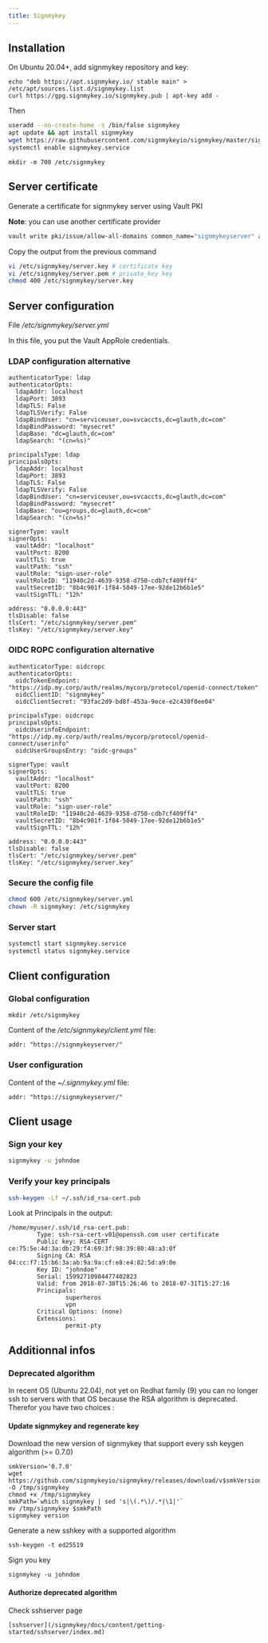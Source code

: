 ```yaml
---
title: Signmykey
---
```


## Installation

On Ubuntu 20.04+, add signmykey repository and key:
```
echo "deb https://apt.signmykey.io/ stable main" > /etc/apt/sources.list.d/signmykey.list
curl https://gpg.signmykey.io/signmykey.pub | apt-key add -
```

Then

```sh
useradd --no-create-home -s /bin/false signmykey
apt update && apt install signmykey
wget https://raw.githubusercontent.com/signmykeyio/signmykey/master/signmykey.service -O /etc/systemd/system/signmykey.service
systemctl enable signmykey.service
``` 

```
mkdir -m 700 /etc/signmykey
```

## Server certificate

Generate a certificate for signmykey server using Vault PKI

**Note**: you can use another certificate provider

```sh
vault write pki/issue/allow-all-domains common_name="signmykeyserver" alt_names="localhost" ip_sans="127.0.0.1"
```

Copy the output from the previous command
```sh
vi /etc/signmykey/server.key # certificate key
vi /etc/signmykey/server.pem # private_key key
chmod 400 /etc/signmykey/server.key
```

## Server configuration

File */etc/signmykey/server.yml*

In this file, you put the Vault AppRole credentials.

### LDAP configuration alternative

```
authenticatorType: ldap
authenticatorOpts:
  ldapAddr: localhost
  ldapPort: 3893
  ldapTLS: False
  ldapTLSVerify: False
  ldapBindUser: "cn=serviceuser,ou=svcaccts,dc=glauth,dc=com"
  ldapBindPassword: "mysecret"
  ldapBase: "dc=glauth,dc=com"
  ldapSearch: "(cn=%s)"

principalsType: ldap
principalsOpts:
  ldapAddr: localhost
  ldapPort: 3893
  ldapTLS: False
  ldapTLSVerify: False
  ldapBindUser: "cn=serviceuser,ou=svcaccts,dc=glauth,dc=com"
  ldapBindPassword: "mysecret"
  ldapBase: "ou=groups,dc=glauth,dc=com"
  ldapSearch: "(cn=%s)"

signerType: vault
signerOpts:
  vaultAddr: "localhost"
  vaultPort: 8200
  vaultTLS: true
  vaultPath: "ssh"
  vaultRole: "sign-user-role"
  vaultRoleID: "11940c2d-4639-9358-d750-cdb7cf409ff4"
  vaultSecretID: "8b4c901f-1f84-5049-17ee-92de12b6b1e5"
  vaultSignTTL: "12h"

address: "0.0.0.0:443"
tlsDisable: false
tlsCert: "/etc/signmykey/server.pem" 
tlsKey: "/etc/signmykey/server.key"
```

### OIDC ROPC configuration alternative
```
authenticatorType: oidcropc
authenticatorOpts:
  oidcTokenEndpoint: "https://idp.my.corp/auth/realms/mycorp/protocol/openid-connect/token"
  oidcClientID: "signmykey"
  oidcClientSecret: "93fac2d9-bd8f-453a-9ece-e2c430f0ee04"

principalsType: oidcropc
principalsOpts:
  oidcUserinfoEndpoint: "https://idp.my.corp/auth/realms/mycorp/protocol/openid-connect/userinfo"
  oidcUserGroupsEntry: "oidc-groups"

signerType: vault
signerOpts:
  vaultAddr: "localhost"
  vaultPort: 8200
  vaultTLS: true
  vaultPath: "ssh"
  vaultRole: "sign-user-role"
  vaultRoleID: "11940c2d-4639-9358-d750-cdb7cf409ff4"
  vaultSecretID: "8b4c901f-1f84-5049-17ee-92de12b6b1e5"
  vaultSignTTL: "12h"

address: "0.0.0.0:443"
tlsDisable: false
tlsCert: "/etc/signmykey/server.pem" 
tlsKey: "/etc/signmykey/server.key"
```

### Secure the config file

```sh
chmod 600 /etc/signmykey/server.yml
chown -R signmykey: /etc/signmykey
```

### Server start

```sh
systemctl start signmykey.service
systemctl status signmykey.service
``` 

## Client configuration

### Global configuration

```
mkdir /etc/signmykey
```

Content of the */etc/signmykey/client.yml* file:

```
addr: "https://signmykeyserver/"
```

### User configuration

Content of the *~/.signmykey.yml* file:

```
addr: "https://signmykeyserver/"
```

## Client usage

### Sign your key

```sh
signmykey -u johndoe
```

### Verify your key principals

```sh
ssh-keygen -Lf ~/.ssh/id_rsa-cert.pub
```

Look at Principals in the output:
```
/home/myuser/.ssh/id_rsa-cert.pub:
        Type: ssh-rsa-cert-v01@openssh.com user certificate
        Public key: RSA-CERT ce:75:5e:4d:3a:db:29:f4:69:3f:98:39:80:48:a3:0f
        Signing CA: RSA 04:cc:f7:15:b6:3a:ab:9a:9a:cf:e8:e4:82:5d:a9:0e
        Key ID: "johndoe"
        Serial: 15992710984477402823
        Valid: from 2018-07-30T15:26:46 to 2018-07-31T15:27:16
        Principals: 
                superheros
                vpn
        Critical Options: (none)
        Extensions: 
                permit-pty
```

## Additionnal infos

### Deprecated algorithm

In recent OS (Ubuntu 22.04), not yet on Redhat family (9) you can no longer ssh to servers with that OS because the RSA algorithm is deprecated.
Therefor you have two choices :

#### Update signmykey and regenerate key
Download the new version of signmykey that support every ssh keygen algorithm (>= 0.7.0)
```
smkVersion='0.7.0'
wget https://github.com/signmykeyio/signmykey/releases/download/v$smkVersion/signmykey_linux_amd64 -O /tmp/signmykey
chmod +x /tmp/signmykey
smkPath=`which signmykey | sed 's|\(.*\)/.*|\1|'`
mv /tmp/signmykey $smkPath
signmykey version
```

Generate a new sshkey with a supported algorithm
```
ssh-keygen -t ed25519
```

Sign you key
```
signmykey -u johndoe
```

#### Authorize deprecated algorithm

Check sshserver page
```
[sshserver](/signmykey/docs/content/getting-started/sshserver/index.md)
```
